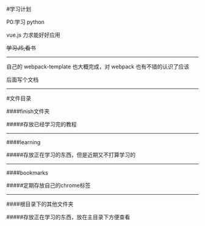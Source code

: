 #学习计划

P0:学习 python

vue.js 力求能好好应用


<del>学习JS,看书</del>

- - -

自己的 webpack-template 也大概完成，对 webpack 也有不错的认识了应该

后面写个文档

- - -

#文件目录

####finish文件夹

#####存放已经学习完的教程

- - -

####learning

#####存放正在学习的东西，但是近期又不打算学习的

- - -

####bookmarks

#####定期存放自己的chrome标签

- - -

####根目录下的其他文件夹

#####存放正在学习的东西，放在主目录下方便查看

